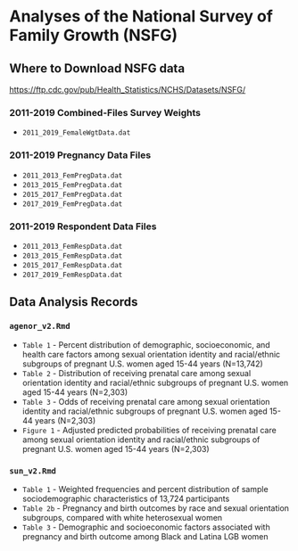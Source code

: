# Analyses of the National Survey of Family Growth (NSFG)

## Where to Download NSFG data
https://ftp.cdc.gov/pub/Health_Statistics/NCHS/Datasets/NSFG/

### 2011-2019 Combined-Files Survey Weights 
- `2011_2019_FemaleWgtData.dat`

### 2011-2019 Pregnancy Data Files
- `2011_2013_FemPregData.dat`
- `2013_2015_FemPregData.dat`
- `2015_2017_FemPregData.dat`
- `2017_2019_FemPregData.dat`

### 2011-2019 Respondent Data Files
- `2011_2013_FemRespData.dat`
- `2013_2015_FemRespData.dat`
- `2015_2017_FemRespData.dat`
- `2017_2019_FemRespData.dat`

## Data Analysis Records

### `agenor_v2.Rmd`
- `Table 1` - Percent distribution of demographic, socioeconomic, and health care factors among sexual orientation identity and racial/ethnic subgroups of pregnant U.S. women aged 15-44 years (N=13,742)
- `Table 2` - Distribution of receiving prenatal care among sexual orientation identity and racial/ethnic subgroups of pregnant U.S. women aged 15-44 years (N=2,303)
- `Table 3` - Odds of receiving prenatal care among sexual orientation identity and racial/ethnic subgroups of pregnant U.S. women aged 15-44 years (N=2,303)
- `Figure 1` - Adjusted predicted probabilities of receiving prenatal care among sexual orientation identity and racial/ethnic subgroups of pregnant U.S. women aged 15-44 years (N=2,303)

### `sun_v2.Rmd`
- `Table 1` - Weighted frequencies and percent distribution of sample sociodemographic characteristics of 13,724 participants
- `Table 2b` - Pregnancy and birth outcomes by race and sexual orientation subgroups, compared with white heterosexual women
- `Table 3` - Demographic and socioeconomic factors associated with pregnancy and birth outcome among Black and Latina LGB women

